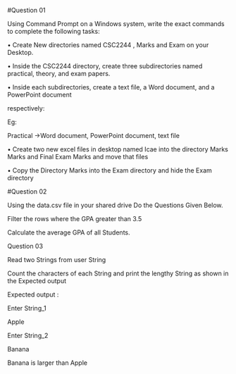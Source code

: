 #Question 01

Using Command Prompt on a Windows system, write the exact commands to complete the following tasks:

• Create New directories named CSC2244 , Marks and Exam on your Desktop.

• Inside the CSC2244 directory, create three subdirectories named practical, theory, and exam papers.

• Inside each subdirectories, create a text file, a Word document, and a PowerPoint document

respectively:

Eg:

Practical →Word document, PowerPoint document, text file

• Create two new excel files in desktop named Icae into the directory Marks Marks and Final Exam Marks and move that files

• Copy the Directory Marks into the Exam directory and hide the Exam directory




#Question 02

Using the data.csv file in your shared drive Do the Questions Given Below.

Filter the rows where the GPA greater than 3.5

Calculate the average GPA of all Students.



Question 03

Read two Strings from user String

Count the characters of each String and print the lengthy String as shown in the Expected output

Expected output :

Enter String_1

Apple

Enter String_2

Banana

Banana is larger than Apple
